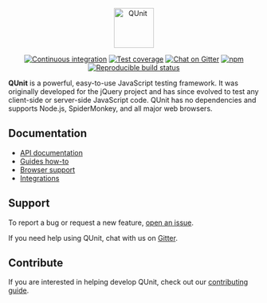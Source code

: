 <p align="center"><img src="docs/img/logo-with-colored-dark-text.svg" height="80" alt="QUnit"></p>

<div align="center">

[![Continuous integration](https://github.com/qunitjs/qunit/actions/workflows/CI.yaml/badge.svg)](https://github.com/qunitjs/qunit/actions/workflows/CI.yaml)
[![Test coverage](https://coveralls.io/repos/qunitjs/qunit/badge.svg)](https://coveralls.io/github/qunitjs/qunit)
[![Chat on Gitter](https://badges.gitter.im/Join%20Chat.svg)](https://gitter.im/qunitjs/qunit?utm_source=badge&utm_medium=badge&utm_campaign=pr-badge&utm_content=badge)
[![npm](https://img.shields.io/npm/v/qunit.svg?style=flat)](https://www.npmjs.com/package/qunit)
[![Reproducible build status](https://img.shields.io/badge/Reproducible_Builds-ok-success?labelColor=1e5b96)](https://github.com/qunitjs/qunit/actions/workflows/reproducible.yaml)

</div>

**QUnit** is a powerful, easy-to-use JavaScript testing framework. It was originally developed for the jQuery
project and has since evolved to test any client-side or server-side JavaScript code. QUnit has no dependencies and supports Node.js, SpiderMonkey, and all major web browsers.

## Documentation

* [API documentation](https://api.qunitjs.com/)
* [Guides how-to](https://qunitjs.com/guides/)
* [Browser support](https://qunitjs.com/intro/#browser-support)
* [Integrations](https://qunitjs.com/intro/#integrations)

## Support

To report a bug or request a new feature, [open an issue](https://github.com/qunitjs/qunit/issues).

If you need help using QUnit, chat with us on [Gitter](https://gitter.im/qunitjs/qunit).

## Contribute

If you are interested in helping develop QUnit, check out our [contributing guide](./CONTRIBUTING.md).
